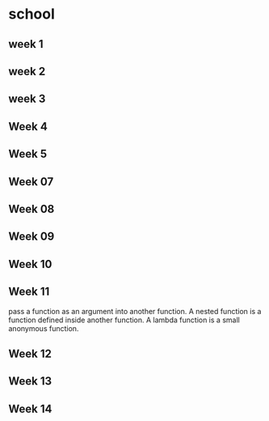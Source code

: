 # school

## week 1

## week 2

## week 3

## Week 4

## Week 5

## Week 07

## Week 08

## Week 09

## Week 10

## Week 11
 pass a function as an argument into another function.
A nested function is a function defined inside another function.
A lambda function is a small anonymous function.

## Week 12

## Week 13

## Week 14
